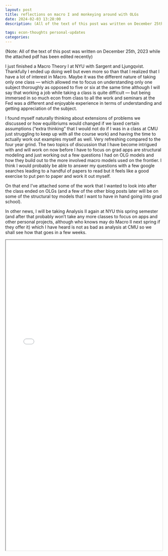 ```yaml
---
layout: post
title: reflections on macro I and monkeying around with OLGs
date: 2024-02-03 13:28:00
description: (All of the text of this post was written on December 25th, 2023 while the attached pdf has been edited recently)

tags: econ-thoughts personal-updates
categories:
---
```


(Note: All of the text of this post was written on December 25th, 2023 while the attached pdf has been edited recently)

I just finished a Macro Theory I at NYU with Sargent and Ljungqvist. Thankfully I ended up doing well but even more so than that I realized that I have a lot of interest in Macro. Maybe it was the different nature of taking only one class — which allowed me to focus on understanding only one subject thoroughly as opposed to five or six at the same time although I will say that working a job while taking a class is quite difficult — but being immersed in so much econ from class to all the work and seminars at the Fed was a different and enjoyable experience in terms of understanding and getting appreciation of the subject.

I found myself naturally thinking about extensions of problems we discussed or how equilibriums would changed if we laxed certain assumptions (“extra thinking” that I would not do if I was in a class at CMU just struggling to keep up with all the course work) and having the time to actually work out examples myself as well. Very refreshing compared to the four year grind. The two topics of discussion that I have become intrigued with and will work on now before I have to focus on grad apps are structural modeling and just working out a few questions I had on OLG models and how they build out to the more involved macro models used on the frontier. I think I would probably be able to answer my questions with a few google searches leading to a handful of papers to read but it feels like a good exercise to put pen to paper and work it out myself.

On that end I’ve attached some of the work that I wanted to look into after the class ended on OLGs (and a few of the other blog posts later will be on some of the structural toy models that I want to have in hand going into grad school).

In other news, I will be taking Analysis II again at NYU this spring semester (and after that probably won’t take any more classes to focus on apps and other personal projects, although who knows may do Macro II next spring if they offer it) which I have heard is not as bad as analysis at CMU so we shall see how that goes in a few weeks.

<iframe src="{{ '/assets/pdf/OLG-Monkey.pdf' | relative_url }}" width="100%" height="1000px"></iframe>
